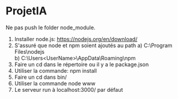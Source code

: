 # ProjetIA

Ne pas push le folder node_module.

1) Installer node.js: https://nodejs.org/en/download/
2) S'assuré que node et npm soient ajoutés au path
	a) C:\Program Files\nodejs\
	b) C:\Users\<UserName>\AppData\Roaming\npm
3) Faire un cd dans le répertoire ou il y a le package.json
4) Utiliser la commande: npm install
5) Faire un cd dans bin/
6) Utiliser la commande node www
7) Le serveur run à localhost:3000/ par défaut
